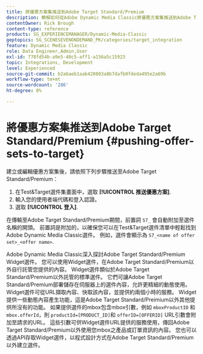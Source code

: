 ```yaml
---
title: 將優惠方案集推送到Adobe Target Standard/Premium
description: 瞭解如何從Adobe Dynamic Media Classic將優惠方案集推送到Adobe Target Standard/Premium。
contentOwner: Rick Brough
content-type: reference
products: SG_EXPERIENCEMANAGER/Dynamic-Media-Classic
geptopics: SG_SCENESEVENONDEMAND_PK/categories/target_integration
feature: Dynamic Media Classic
role: Data Engineer,Admin,User
exl-id: 778fd54b-a9e5-40c5-aff1-a156a5c15923
topic: Integrations, Development
level: Experienced
source-git-commit: b2a6aeb1aab420803a8b7dafb0fdeda495e2a69b
workflow-type: tm+mt
source-wordcount: '286'
ht-degree: 0%

---
```


# 將優惠方案集推送到Adobe Target Standard/Premium {#pushing-offer-sets-to-target}

建立或編輯優惠方案集後，請依照下列步驟推送至Adobe Target Standard/Premium：

1. 在Test&amp;Target選件集畫面中，選取 **[!UICONTROL 推送優惠方案]**.
1. 輸入您的使用者端代碼和登入認證。
1. 選取 **[!UICONTROL 登入]**.

在傳輸至Adobe Target Standard/Premium期間，前置詞 `S7_` 會自動附加至選件名稱的開頭。 前置詞是附加的，以確保您可以在Test&amp;Target選件清單中輕鬆找到Adobe Dynamic Media Classic選件。 例如，選件會顯示為 `S7_<name of offer set>_<offer name>`.

Adobe Dynamic Media Classic深入探討Adobe Target Standard/Premium Widget選件。 您可以使用Widget選件，在Adobe Target Standard/Premium以外自行託管您提供的內容。 Widget選件類似於Adobe Target Standard/Premium以外託管的標準選件。 它們可讓Adobe Target Standard/Premium部署儲存在伺服器上的選件內容，允許更精細的動態使用。 Widget選件可從URL擷取內容、快取該內容，並提供約兩個小時的服務。 Widget提供一些動態內容產生功能，這是Adobe Target Standard/Preimium以外其他提供所沒有的功能。 如果提供選件的mbox包含mbox引數，例如 `mboxProductID` 和 `mbox.offerId`，則 `productId=[PRODUCT_ID]`和 `offerID=[OFFERID]` URL引數會附加至請求的URL。 這些引數可供Widget選件URL提供的服務使用，傳回Adobe Target Standard/Premium以外使用您mbox之產品或訂單資訊的內容。 您也可以透過API存取Widget選件，以程式設計方式在Adobe Target Standard/Premium以外建立選件。
